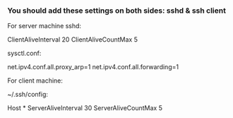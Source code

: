 ### You should add these settings on both sides: sshd & ssh client

For server machine
sshd:

ClientAliveInterval 20
ClientAliveCountMax 5

sysctl.conf:

net.ipv4.conf.all.proxy_arp=1
net.ipv4.conf.all.forwarding=1

For client machine:

~/.ssh/config:

Host *
ServerAliveInterval 30
ServerAliveCountMax 5

